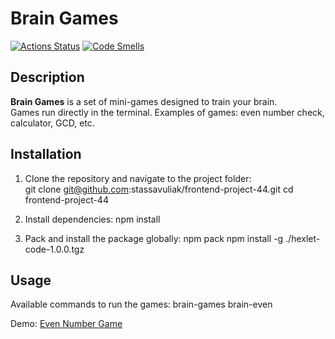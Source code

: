 # Brain Games

[![Actions Status](https://github.com/stassavuliak/frontend-project-44/actions/workflows/hexlet-check.yml/badge.svg)](https://github.com/stassavuliak/frontend-project-44/actions)
[![Code Smells](https://sonarcloud.io/api/project_badges/measure?project=stassavuliak_frontend-project-44&metric=code_smells)](https://sonarcloud.io/summary/new_code?id=stassavuliak_frontend-project-44)

## Description

**Brain Games** is a set of mini-games designed to train your brain.  
Games run directly in the terminal. Examples of games: even number check, calculator, GCD, etc.

## Installation

1. Clone the repository and navigate to the project folder:  
  git clone git@github.com:stassavuliak/frontend-project-44.git
  cd frontend-project-44

2. Install dependencies:
  npm install

3. Pack and install the package globally:
  npm pack
  npm install -g ./hexlet-code-1.0.0.tgz

## Usage

Available commands to run the games:
  brain-games
  brain-even

Demo: [Even Number Game](https://asciinema.org/a/oq0vc3C1mxMjIhFjgqnIBrvHK)